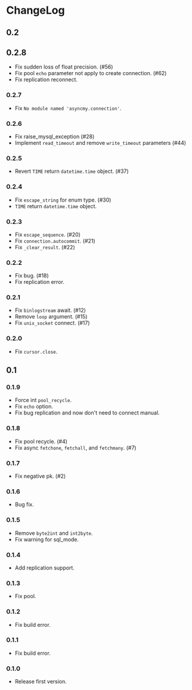 # ChangeLog

## 0.2

## 0.2.8

- Fix sudden loss of float precision. (#56)
- Fix pool `echo` parameter not apply to create connection. (#62)
- Fix replication reconnect.

### 0.2.7

- Fix `No module named 'asyncmy.connection'`.

### 0.2.6

- Fix raise_mysql_exception (#28)
- Implement `read_timeout` and remove `write_timeout` parameters (#44)

### 0.2.5

- Revert `TIME` return `datetime.time` object. (#37)

### 0.2.4

- Fix `escape_string` for enum type. (#30)
- `TIME` return `datetime.time` object.

### 0.2.3

- Fix `escape_sequence`. (#20)
- Fix `connection.autocommit`. (#21)
- Fix `_clear_result`. (#22)

### 0.2.2

- Fix bug. (#18)
- Fix replication error.

### 0.2.1

- Fix `binlogstream` await. (#12)
- Remove `loop` argument. (#15)
- Fix `unix_socket` connect. (#17)

### 0.2.0

- Fix `cursor.close`.

## 0.1

### 0.1.9

- Force int `pool_recycle`.
- Fix `echo` option.
- Fix bug replication and now don't need to connect manual.

### 0.1.8

- Fix pool recycle. (#4)
- Fix async `fetchone`, `fetchall`, and `fetchmany`. (#7)

### 0.1.7

- Fix negative pk. (#2)

### 0.1.6

- Bug fix.

### 0.1.5

- Remove `byte2int` and `int2byte`.
- Fix warning for sql_mode.

### 0.1.4

- Add replication support.

### 0.1.3

- Fix pool.

### 0.1.2

- Fix build error.

### 0.1.1

- Fix build error.

### 0.1.0

- Release first version.

